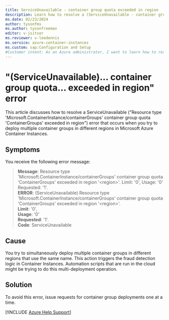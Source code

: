 ```yaml
---
title: ServiceUnavailable - container group quota exceeded in region
description: Learn how to resolve a (ServiceUnavailable - container group quota exceeded in region) error message that occurs when you try to deploy several container groups.
ms.date: 02/23/2024
author: tysonfms
ms.author: tysonfreeman
editor: v-jsitser
ms.reviewer: v-leedennis
ms.service: azure-container-instances
ms.custom: sap:Configuration and Setup
#Customer intent: As an Azure administrator, I want to learn how to resolve a "ServiceUnavailable" error ("Resource type 'Microsoft.ContainerInstance/containerGroups' container group quota 'ContainerGroups' exceeded in region") so that I can successfully deploy container groups onto Azure Container Instances.
---
```

# "(ServiceUnavailable)... container group quota... exceeded in region" error

This article discusses how to resolve a ServiceUnavailable ("Resource type 'Microsoft.ContainerInstance/containerGroups' container group quota 'ContainerGroups' exceeded in region") error that occurs when you try to deploy multiple container groups in different regions in Microsoft Azure Container Instances.

## Symptoms

You receive the following error message:

> **Message**: Resource type 'Microsoft.ContainerInstance/containerGroups' container group quota 'ContainerGroups' exceeded in region '\<region>'. Limit: '0', Usage: '0' Requested: '1'.  
> **ERROR**: (ServiceUnavailable) Resource type 'Microsoft.ContainerInstance/containerGroups' container group quota 'ContainerGroups' exceeded in region '\<region>'.  
> **Limit**: '0',  
> **Usage**: '0'  
> **Requested**: '1'.  
> **Code**: ServiceUnavailable

## Cause

You try to simultaneously deploy multiple container groups in different regions that use the same name. This action triggers the fraud detection logic in Container Instances. Automation scripts that are run in the cloud might be trying to do this multi-deployment operation.

## Solution

To avoid this error, issue requests for container group deployments one at a time.

[!INCLUDE [Azure Help Support](../../../includes/azure-help-support.md)]
